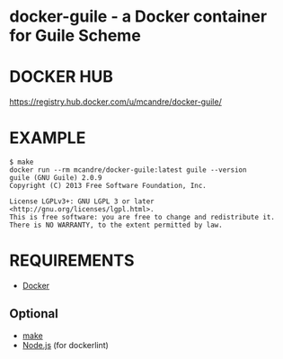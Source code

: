 # docker-guile - a Docker container for Guile Scheme

# DOCKER HUB

https://registry.hub.docker.com/u/mcandre/docker-guile/

# EXAMPLE

```
$ make
docker run --rm mcandre/docker-guile:latest guile --version
guile (GNU Guile) 2.0.9
Copyright (C) 2013 Free Software Foundation, Inc.

License LGPLv3+: GNU LGPL 3 or later <http://gnu.org/licenses/lgpl.html>.
This is free software: you are free to change and redistribute it.
There is NO WARRANTY, to the extent permitted by law.
```

# REQUIREMENTS

* [Docker](https://www.docker.com/)

## Optional

* [make](http://www.gnu.org/software/make/)
* [Node.js](https://nodejs.org/en/) (for dockerlint)
